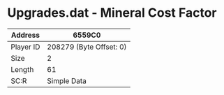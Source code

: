 
#  Upgrades.dat - Mineral Cost Factor
Address   | 6559C0
----------|-------------
Player ID | 208279 (Byte Offset: 0)
Size 	  | 2
Length 	  | 61
SC:R      | Simple Data



